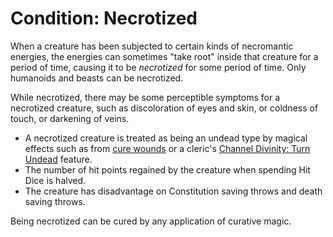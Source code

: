 # Condition: Necrotized
When a creature has been subjected to certain kinds of necromantic energies, the energies can sometimes "take root" inside that creature for a period of time, causing it to be *necrotized* for some period of time. Only humanoids and beasts can be necrotized.

While necrotized, there may be some perceptible symptoms for a necrotized creature, such as discoloration of eyes and skin, or coldness of touch, or darkening of veins.

* A necrotized creature is treated as being an undead type by magical effects such as from [cure wounds](../Magic/Spells/cure-wounds.md) or a cleric's [Channel Divinity: Turn Undead](../Classes/Cleric/index.md#channel-divinity-turn-undead) feature.
* The number of hit points regained by the creature when spending Hit Dice is halved.
* The creature has disadvantage on Constitution saving throws and death saving throws.

Being necrotized can be cured by any application of curative magic.
